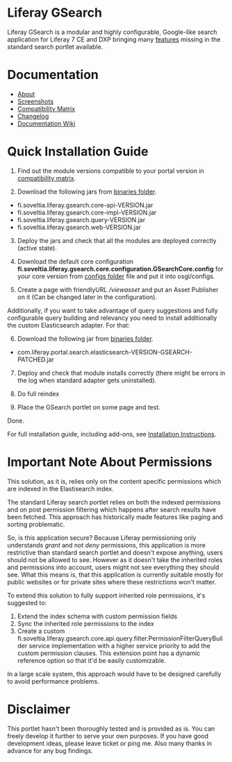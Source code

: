 # Liferay GSearch

Liferay GSearch is a modular and highly configurable, Google-like search application for Liferay 7 CE and DXP bringing many [features](https://github.com/peerkar/liferay-gsearch/wiki/About) missing in the standard search portlet available.

# Documentation

* [About](https://github.com/peerkar/liferay-gsearch/wiki/About)
* [Screenshots](https://github.com/peerkar/liferay-gsearch/wiki/Screenshots)
* [Compatibility Matrix](https://github.com/peerkar/liferay-gsearch/wiki/Compatibility-Matrix)
* [Changelog](https://github.com/peerkar/liferay-gsearch/wiki/Changelog)
* [Documentation Wiki](https://github.com/peerkar/liferay-gsearch/wiki)

# Quick Installation Guide

1) Find out the module versions compatible to your portal version in [compatibility matrix](https://github.com/peerkar/liferay-gsearch/wiki/Compatibility-Matrix).

2) Download the following jars from [binaries folder](https://github.com/peerkar/liferay-gsearch/tree/master/binaries).

* fi.soveltia.liferay.gsearch.core-api-VERSION.jar
* fi.soveltia.liferay.gsearch.core-impl-VERSION.jar
* fi.soveltia.liferay.gsearch.query-VERSION.jar
* fi.soveltia.liferay.gsearch.web-VERSION.jar

3) Deploy the jars and check that all the modules are deployed correctly (active state).

4) Download the default core configuration **fi.soveltia.liferay.gsearch.core.configuration.GSearchCore.config** for your core version from [configs folder](https://github.com/peerkar/liferay-gsearch/tree/master/binaries/core-config) file and put it into osgi/configs. 

5) Create a page with friendlyURL */viewasset* and put an Asset Publisher on it (Can be changed later in the configuration).

Additionally, if you want to take advantage of query suggestions and fully configurable query building and relevancy you need to install additionally the custom Elasticsearch adapter. For that:

6) Download the following jar from [binaries folder](https://github.com/peerkar/liferay-gsearch/tree/master/binaries).

* com.liferay.portal.search.elasticsearch-VERSION-GSEARCH-PATCHED.jar 

7) Deploy and check that module installs correctly (there might be errors in the log when standard adapter gets uninstalled).

8) Do full reindex

9) Place the GSearch portlet on some page and test.

Done.

For full installation guide, including add-ons, see [Installation Instructions](https://github.com/peerkar/liferay-gsearch/wiki/Installation-Instructions).

# Important Note About Permissions

This solution, as it is, relies only on the content specific permissions which are indexed in the Elastisearch index.

The standard Liferay search portlet relies on both the indexed permissions and on post permission filtering which happens after search results have been fetched. This approach has historically made features like paging and sorting problematic. 

So, is this application secure? Because Liferay permissioning only understands *grant* and not *deny* permissions, this application is more restrictive than standard search portlet and doesn't expose anything, users should not be allowed to see. However as it doesn't take the inherited roles and permissions into account, users might not see everything they should see. What this means is, that this application is currently suitable mostly for public websites or for private sites where these restrictions won't matter.

To extend this solution to fully support inherited role permissions, it's suggested to:

1. Extend the index schema with custom permission fields
1. Sync the inherited role permissions to the index
1. Create a custom fi.soveltia.liferay.gsearch.core.api.query.filter.PermissionFilterQueryBuilder service implementation with a higher service priority to add the custom permission clauses. This extension point has a dynamic reference option so that it'd be easily customizable.

In a large scale system, this approach would have to be designed carefully to avoid performance problems.

# Disclaimer

This portlet hasn't been thoroughly tested and is provided as is. You can freely develop it further to serve your own purposes. If you have good development ideas, please leave ticket or ping me. Also many thanks in advance for any bug findings.
